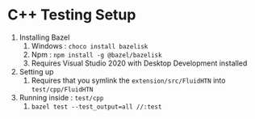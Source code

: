 # C++ Testing Setup

1. Installing Bazel
   1. Windows : `choco install bazelisk`
   1. Npm : `npm install -g @bazel/bazelisk`
   1. Requires Visual Studio 2020 with Desktop Development installed
1. Setting up
   1. Requires that you symlink the `extension/src/FluidHTN` into `test/cpp/FluidHTN`
1. Running inside : `test/cpp`
   1. `bazel test --test_output=all //:test`
